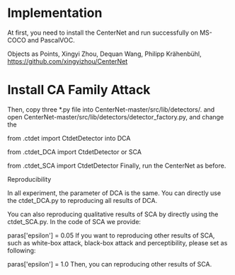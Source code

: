 # Implementation
At first, you need to install the CenterNet and run successfully on MS-COCO and PascalVOC.

Objects as Points,
Xingyi Zhou, Dequan Wang, Philipp Krähenbühl,
https://github.com/xingyizhou/CenterNet
# Install CA Family Attack

Then, copy three *.py file into CenterNet-master/src/lib/detectors/. and open CenterNet-master/src/lib/detectors/detector_factory.py, and change the

from .ctdet import CtdetDetector
into DCA

from .ctdet_DCA import CtdetDetector
or SCA

from .ctdet_SCA import CtdetDetector
Finally, run the CenterNet as before.

Reproducibility

In all experiment, the parameter of DCA is the same. You can directly use the ctdet_DCA.py to reproducing all results of DCA.

You can also reproducing qualitative results of SCA by directly using the ctdet_SCA.py. In the code of SCA we provide:

paras['epsilon'] = 0.05
If you want to reproducing other results of SCA, such as white-box attack, black-box attack and perceptibility, please set as following:

paras['epsilon'] = 1.0
Then, you can reproducing other results of SCA.
